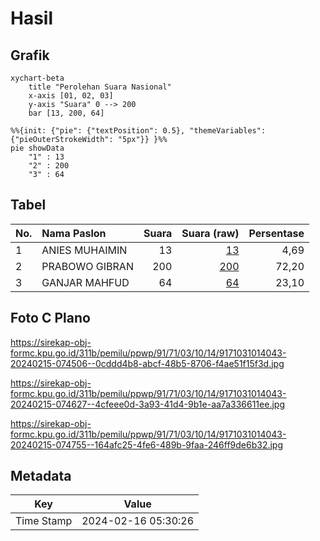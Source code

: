 # Hasil

## Grafik

```mermaid
xychart-beta
    title "Perolehan Suara Nasional"
    x-axis [01, 02, 03]
    y-axis "Suara" 0 --> 200
    bar [13, 200, 64]
```

```mermaid
%%{init: {"pie": {"textPosition": 0.5}, "themeVariables": {"pieOuterStrokeWidth": "5px"}} }%%
pie showData
    "1" : 13
    "2" : 200
    "3" : 64
```

## Tabel

| No. | Nama Paslon    | Suara | Suara (raw) | Persentase |
|:--- |:-------------- | -----:| -----------:| ----------:|
| 1   | ANIES MUHAIMIN | 13    | [13][p-1]   | 4,69       |
| 2   | PRABOWO GIBRAN | 200   | [200][p-2]  | 72,20      |
| 3   | GANJAR MAHFUD  | 64    | [64][p-3]   | 23,10      |


[p-1]: https://github.com/gigit-pemilu/pemilu-2024/blob/main/pilpres/hitung-suara/sub/91-papua/sub/71-kota-jayapura/sub/03-abepura/sub/1014-vim/sub/043-tps/sub/paslon-1.txt
[p-2]: https://github.com/gigit-pemilu/pemilu-2024/blob/main/pilpres/hitung-suara/sub/91-papua/sub/71-kota-jayapura/sub/03-abepura/sub/1014-vim/sub/043-tps/sub/paslon-2.txt
[p-3]: https://github.com/gigit-pemilu/pemilu-2024/blob/main/pilpres/hitung-suara/sub/91-papua/sub/71-kota-jayapura/sub/03-abepura/sub/1014-vim/sub/043-tps/sub/paslon-3.txt

## Foto C Plano

https://sirekap-obj-formc.kpu.go.id/311b/pemilu/ppwp/91/71/03/10/14/9171031014043-20240215-074506--0cddd4b8-abcf-48b5-8706-f4ae51f15f3d.jpg

https://sirekap-obj-formc.kpu.go.id/311b/pemilu/ppwp/91/71/03/10/14/9171031014043-20240215-074627--4cfeee0d-3a93-41d4-9b1e-aa7a336611ee.jpg

https://sirekap-obj-formc.kpu.go.id/311b/pemilu/ppwp/91/71/03/10/14/9171031014043-20240215-074755--164afc25-4fe6-489b-9faa-246ff9de6b32.jpg


## Metadata

| Key        | Value               |
| ---------- | ------------------- |
| Time Stamp | 2024-02-16 05:30:26 |



